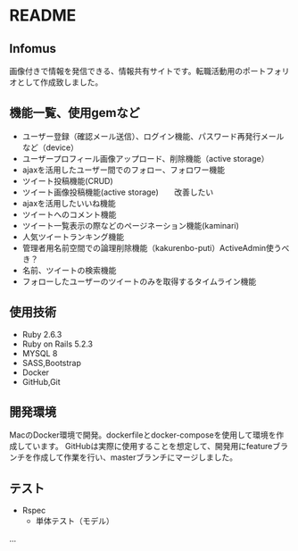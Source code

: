 # README

## Infomus
画像付きで情報を発信できる、情報共有サイトです。転職活動用のポートフォリオとして作成致しました。

## 機能一覧、使用gemなど
* ユーザー登録（確認メール送信）、ログイン機能、パスワード再発行メールなど（device）
* ユーザープロフィール画像アップロード、削除機能（active storage）
* ajaxを活用したユーザー間でのフォロー、フォロワー機能
* ツイート投稿機能(CRUD)
* ツイート画像投稿機能(active storage)　　改善したい
* ajaxを活用したいいね機能
* ツイートへのコメント機能
* ツイート一覧表示の際などのページネーション機能(kaminari)
* 人気ツイートランキング機能
* 管理者用名前空間での論理削除機能（kakurenbo-puti）ActiveAdmin使うべき？
* 名前、ツイートの検索機能
* フォローしたユーザーのツイートのみを取得するタイムライン機能

## 使用技術
* Ruby 2.6.3
* Ruby on Rails 5.2.3
* MYSQL 8
* SASS,Bootstrap
* Docker
* GitHub,Git

## 開発環境
MacのDocker環境で開発。dockerfileとdocker-composeを使用して環境を作成しています。
GitHubは実際に使用することを想定して、開発用にfeatureブランチを作成して作業を行い、masterブランチにマージしました。

## テスト
* Rspec
  * 単体テスト（モデル）

...

